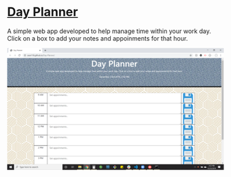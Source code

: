 # [Day Planner](https://zace118.github.io/Day-Planner/)

A simple web app developed to help manage time within your work day. Click on a box to add your notes and appoinments for that hour.

![DayPlanner](/Assets/Images/DayPlanner.png)
